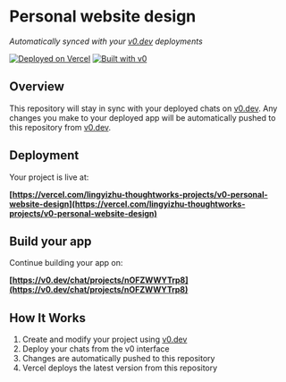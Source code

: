 # Personal website design

*Automatically synced with your [v0.dev](https://v0.dev) deployments*

[![Deployed on Vercel](https://img.shields.io/badge/Deployed%20on-Vercel-black?style=for-the-badge&logo=vercel)](https://vercel.com/lingyizhu-thoughtworks-projects/v0-personal-website-design)
[![Built with v0](https://img.shields.io/badge/Built%20with-v0.dev-black?style=for-the-badge)](https://v0.dev/chat/projects/nOFZWWYTrp8)

## Overview

This repository will stay in sync with your deployed chats on [v0.dev](https://v0.dev).
Any changes you make to your deployed app will be automatically pushed to this repository from [v0.dev](https://v0.dev).

## Deployment

Your project is live at:

**[https://vercel.com/lingyizhu-thoughtworks-projects/v0-personal-website-design](https://vercel.com/lingyizhu-thoughtworks-projects/v0-personal-website-design)**

## Build your app

Continue building your app on:

**[https://v0.dev/chat/projects/nOFZWWYTrp8](https://v0.dev/chat/projects/nOFZWWYTrp8)**

## How It Works

1. Create and modify your project using [v0.dev](https://v0.dev)
2. Deploy your chats from the v0 interface
3. Changes are automatically pushed to this repository
4. Vercel deploys the latest version from this repository